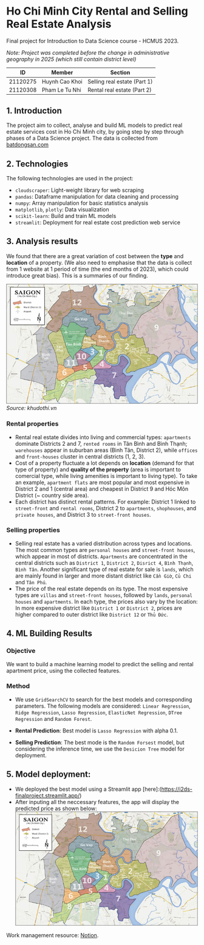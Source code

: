 # Ho Chi Minh City Rental and Selling Real Estate Analysis 
Final project for Introduction to Data Science course - HCMUS 2023. 

*Note: Project was completed before the change in administrative geography in 2025 (which still contain district level)* 

| ID | Member | Section |
|----|---------|--------|
| 21120275 | Huynh Cao Khoi | Selling real estate (Part 1) |
| 21120308 | Pham Le Tu Nhi | Rental real estate (Part 2) | 

## 1. Introduction 
The project aim to collect, analyse and build ML models to predict real estate services cost in Ho Chi Minh city, by going step by step through phases of a Data Science project. The data is collected from [batdongsan.com](https://batdongsan.com.vn/)

## 2. Technologies 
The following technologies are used in the project:
- `cloudscraper`: Light-weight library for web scraping
- `pandas`: Dataframe manipulation for data cleaning and processing
- `numpy`: Array manipulation for basic statistics analysis
- `matplotlib`, `plotly`: Data visualization
- `scikit-learn`: Build and train ML models
- `streamlit`: Deployment for real estate cost prediction web service

## 3. Analysis results 
We found that there are a great variation of cost between the **type** and **location** of a property. (We also need to emphasise that the data is collect from 1 website at 1 period of time (the end months of 2023), which could introduce great bias). This is a summaries of our finding. 

![Ho Chi Minh City's District Map](ho-chi-minh-city-maps.jpg)  
*Source: khudothi.vn*

### Rental properties 
- Rental real estate divides into living and commercial types: `apartments` dominate Districts 2 and 7, `rented rooms` in Tân Bình and Bình Thạnh; `warehouses` appear in suburban areas (Bình Tân, District 2), while `offices` and `front-houses` cluster in central districts (1, 2, 3).
- Cost of a property fluctuate a lot depends on **location** (demand for that type of property) and **quality of the property** (area is important to comercial type, while living amenities is important to living type). To take an example, `apartment flats` are most popular and most expensive in District 2 and 1 (central area) and cheapest in District 9 and Hóc Môn District (~ country side area).
- Each district has distinct rental patterns. For example: District 1 linked to `street-front` and `rental rooms`, District 2 to `apartments`, `shophouses`, and `private houses`, and District 3 to `street-front houses`.

### Selling properties  
- Selling real estate has a varied distribution across types and locations. The most common types are `personal houses` and `street-front houses`, which appear in most of districts. `Apartments` are concentrated in the central districts such as `District 1`, `District 2`, `Disrict 4`, `Bình Thạnh`, `Bình Tân`. Another significant type of real estate for sale is `lands`, which are mainly found in larger and more distant district like `Cần Giờ`, `Củ Chi` and `Tân Phú`.
- The price of the real estate depends on its type. The most expensive types are `villas` and `street-front houses`, followed by `lands`, `personal houses` and `apartments`. In each type, the prices also vary by the location: In more expensive district like `District 1` or `District 2`, prices are higher compared to outer district like `District 12` or `Thủ Đức`.
## 4. ML Building Results
### Objective
We want to build a machine learning model to predict the selling and rental apartment price, using the collected features.

### Method 
- We use `GridSearchCV` to search for the best models and corresponding parameters. The following models are considered: `Linear Regression`, `Ridge Regression`, `Lasso Regression`, `ElasticNet Regression`, `DTree Regression` and `Random Forest`.
- **Rental Prediction**: Best model is `Lasso Regression` with alpha 0.1. 
  
- **Selling Prediction**: The best mode is the `Random Forsest` model, but considering the inference time, we use the `Desicion Tree` model for deployment.

## 5. Model deployment:
- We deployed the best model using a Streamlit app [here]:(https://i2ds-finalproject.streamlit.app/)
- After inputing all the neccessary features, the app will display the predicted price as shown below:
![Our app demo](ho-chi-minh-city-maps.jpg)  

Work management resource: [Notion](https://hickory-adasaurus-926.notion.site/IDS-Team-8a6f7c93f2834c759af4f77fdad9f2ef?pvs=74).
